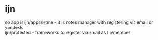 # ijn<br>
so app is ijn/apps/letme - it is notes manager with registering via email or yandexId<br>
ijn/protected - frameworks to register via email as I remember
